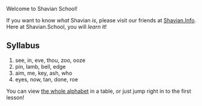Welcome to Shavian School!

If you want to know *what* Shavian *is*, please visit our friends at [Shavian.Info](https://shavian.info). Here at Shavian.School, you will *learn* it!

## Syllabus

1. see, in, eve, thou, zoo, ooze
2. pin, lamb, bell, edge
3. aim, me, key, ash, who
4. eyes, now, tan, done, roe

You can view [the whole alphabet](table.html) in a table, or just jump right in to the first lesson!

